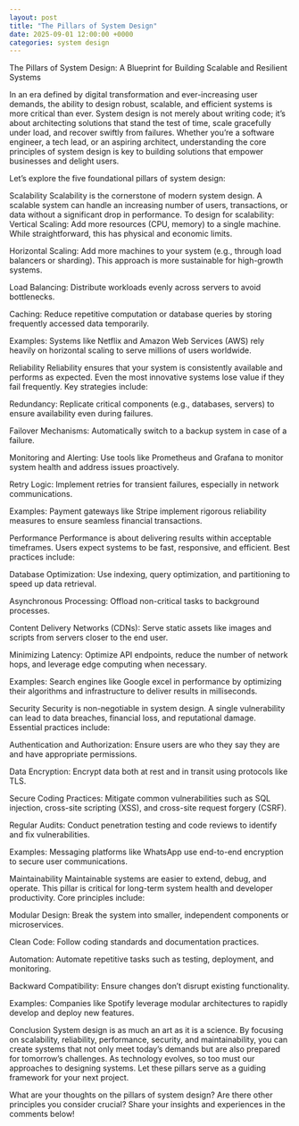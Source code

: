 ```yaml
---
layout: post
title: "The Pillars of System Design"
date: 2025-09-01 12:00:00 +0000
categories: system design
---
```

The Pillars of System Design: A Blueprint for Building Scalable and Resilient Systems

In an era defined by digital transformation and ever-increasing user demands, the ability to design robust, scalable, and efficient systems is more critical than ever. System design is not merely about writing code; it’s about architecting solutions that stand the test of time, scale gracefully under load, and recover swiftly from failures. Whether you’re a software engineer, a tech lead, or an aspiring architect, understanding the core principles of system design is key to building solutions that empower businesses and delight users.

Let’s explore the five foundational pillars of system design:

Scalability Scalability is the cornerstone of modern system design. A scalable system can handle an increasing number of users, transactions, or data without a significant drop in performance. To design for scalability:
Vertical Scaling: Add more resources (CPU, memory) to a single machine. While straightforward, this has physical and economic limits.

Horizontal Scaling: Add more machines to your system (e.g., through load balancers or sharding). This approach is more sustainable for high-growth systems.

Load Balancing: Distribute workloads evenly across servers to avoid bottlenecks.

Caching: Reduce repetitive computation or database queries by storing frequently accessed data temporarily.

Examples: Systems like Netflix and Amazon Web Services (AWS) rely heavily on horizontal scaling to serve millions of users worldwide.

Reliability Reliability ensures that your system is consistently available and performs as expected. Even the most innovative systems lose value if they fail frequently.
Key strategies include:

Redundancy: Replicate critical components (e.g., databases, servers) to ensure availability even during failures.

Failover Mechanisms: Automatically switch to a backup system in case of a failure.

Monitoring and Alerting: Use tools like Prometheus and Grafana to monitor system health and address issues proactively.

Retry Logic: Implement retries for transient failures, especially in network communications.

Examples: Payment gateways like Stripe implement rigorous reliability measures to ensure seamless financial transactions.

Performance Performance is about delivering results within acceptable timeframes. Users expect systems to be fast, responsive, and efficient.
Best practices include:

Database Optimization: Use indexing, query optimization, and partitioning to speed up data retrieval.

Asynchronous Processing: Offload non-critical tasks to background processes.

Content Delivery Networks (CDNs): Serve static assets like images and scripts from servers closer to the end user.

Minimizing Latency: Optimize API endpoints, reduce the number of network hops, and leverage edge computing when necessary.

Examples: Search engines like Google excel in performance by optimizing their algorithms and infrastructure to deliver results in milliseconds.

Security Security is non-negotiable in system design. A single vulnerability can lead to data breaches, financial loss, and reputational damage.
Essential practices include:

Authentication and Authorization: Ensure users are who they say they are and have appropriate permissions.

Data Encryption: Encrypt data both at rest and in transit using protocols like TLS.

Secure Coding Practices: Mitigate common vulnerabilities such as SQL injection, cross-site scripting (XSS), and cross-site request forgery (CSRF).

Regular Audits: Conduct penetration testing and code reviews to identify and fix vulnerabilities.

Examples: Messaging platforms like WhatsApp use end-to-end encryption to secure user communications.

Maintainability Maintainable systems are easier to extend, debug, and operate. This pillar is critical for long-term system health and developer productivity.
Core principles include:

Modular Design: Break the system into smaller, independent components or microservices.

Clean Code: Follow coding standards and documentation practices.

Automation: Automate repetitive tasks such as testing, deployment, and monitoring.

Backward Compatibility: Ensure changes don’t disrupt existing functionality.

Examples: Companies like Spotify leverage modular architectures to rapidly develop and deploy new features.

Conclusion System design is as much an art as it is a science. By focusing on scalability, reliability, performance, security, and maintainability, you can create systems that not only meet today’s demands but are also prepared for tomorrow’s challenges. As technology evolves, so too must our approaches to designing systems. Let these pillars serve as a guiding framework for your next project.

What are your thoughts on the pillars of system design? Are there other principles you consider crucial? Share your insights and experiences in the comments below!
